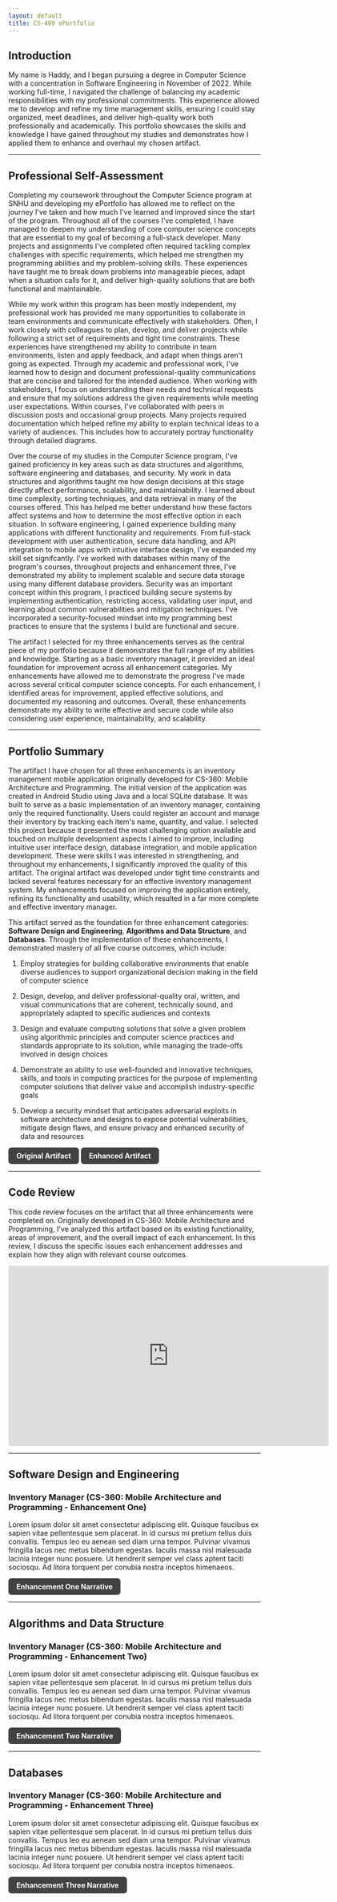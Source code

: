 ```yaml
---
layout: default
title: CS-499 ePortfolio
---
```


<style>
.btn {
  display: inline-block;
  padding: 8px 16px;
  background-color: #424242;
  color: #fff !important;
  text-decoration: none;
  border-radius: 6px;
  font-weight: bold;
  transition: background-color 0.3s ease;
}
.btn:hover {
  background-color: #555555;
}
</style>

## Introduction

My name is Haddy, and I began pursuing a degree in Computer Science with a concentration in Software Engineering in November of 2022. While working full-time, I navigated the challenge of balancing my academic responsibilities with my professional commitments. This experience allowed me to develop and refine my time management skills, ensuring I could stay organized, meet deadlines, and deliver high-quality work both professionally and academically. This portfolio showcases the skills and knowledge I have gained throughout my studies and demonstrates how I applied them to enhance and overhaul my chosen artifact.

---

## Professional Self-Assessment

Completing my coursework throughout the Computer Science program at SNHU and developing my ePortfolio has allowed me to reflect on the journey I've taken and how much I've learned and improved since the start of the program. Throughout all of the courses I've completed, I have managed to deepen my understanding of core computer science concepts that are essential to my goal of becoming a full-stack developer. Many projects and assignments I've completed often required tackling complex challenges with specific requirements, which helped me strengthen my programming abilities and my problem-solving skills. These experiences have taught me to break down problems into manageable pieces, adapt when a situation calls for it, and deliver high-quality solutions that are both functional and maintainable.

While my work within this program has been mostly independent, my professional work has provided me many opportunities to collaborate in team environments and communicate effectively with stakeholders. Often, I work closely with colleagues to plan, develop, and deliver projects while following a strict set of requirements and tight time constraints. These experiences have strengthened my ability to contribute in team environments, listen and apply feedback, and adapt when things aren't going as expected. Through my academic and professional work, I've learned how to design and document professional-quality communications that are concise and tailored for the intended audience. When working with stakeholders, I focus on understanding their needs and technical requests and ensure that my solutions address the given requirements while meeting user expectations. Within courses, I've collaborated with peers in discussion posts and occasional group projects. Many projects required documentation which helped refine my ability to explain technical ideas to a variety of audiences. This includes how to accurately portray functionality through detailed diagrams.

Over the course of my studies in the Computer Science program, I've gained proficiency in key areas such as data structures and algorithms, software engineering and databases, and security. My work in data structures and algorithms taught me how design decisions at this stage directly affect performance, scalability, and maintainability. I learned about time complexity, sorting techniques, and data retrieval in many of the courses offered. This has helped me better understand how these factors affect systems and how to determine the most effective option in each situation. In software engineering, I gained experience building many applications with different functionality and requirements. From full-stack development with user authentication, secure data handling, and API integration to mobile apps with intuitive interface design, I've expanded my skill set signifcantly. I've worked with databases within many of the program's courses, throughout projects and enhancement three, I've demonstrated my ability to implement scalable and secure data storage using many different database providers. Security was an important concept within this program, I practiced building secure systems by implementing authentication, restricting access, validating user input, and learning about common vulnerabilities and mitigation techniques. I've incorporated a security-focused mindset into my programming best practices to ensure that the systems I build are functional and secure.

The artifact I selected for my three enhancements serves as the central piece of my portfolio because it demonstrates the full range of my abilities and knowledge. Starting as a basic inventory manager, it provided an ideal foundation for improvement across all enhancement categories. My enhancements have allowed me to demonstrate the progress I've made across several critical computer science concepts. For each enhancement, I identified areas for improvement, applied effective solutions, and documented my reasoning and outcomes. Overall, these enhancements demonstrate my ability to write effective and secure code while also considering user experience, maintainability, and scalability.

---

## Portfolio Summary

The artifact I have chosen for all three enhancements is an inventory management mobile application originally developed for CS-360: Mobile Architecture and Programming. The initial version of the application was created in Android Studio using Java and a local SQLite database. It was built to serve as a basic implementation of an inventory manager, containing only the required functionality. Users could register an account and manage their inventory by tracking each item's name, quantity, and value. I selected this project because it presented the most challenging option available and touched on multiple development aspects I aimed to improve, including intuitive user interface design, database integration, and mobile application development. These were skills I was interested in strengthening, and throughout my enhancements, I significantly improved the quality of this artifact. The original artifact was developed under tight time constraints and lacked several features necessary for an effective inventory management system. My enhancements focused on improving the application entirely, refining its functionality and usability, which resulted in a far more complete and effective inventory manager.

This artifact served as the foundation for three enhancement categories: **Software Design and Engineering**, **Algorithms and Data Structure**, and **Databases**. Through the implementation of these enhancements, I demonstrated mastery of all five course outcomes, which include:

1. Employ strategies for building collaborative environments that enable diverse audiences to support organizational decision making in the field of computer science

2. Design, develop, and deliver professional-quality oral, written, and visual communications that are coherent, technically sound, and appropriately adapted to specific audiences and contexts

3. Design and evaluate computing solutions that solve a given problem using algorithmic principles and computer science practices and standards appropriate to its solution, while managing the trade-offs involved in design choices

4. Demonstrate an ability to use well-founded and innovative techniques, skills, and tools in computing practices for the purpose of implementing computer solutions that deliver value and accomplish industry-specific goals

5. Develop a security mindset that anticipates adversarial exploits in software architecture and designs to expose potential vulnerabilities, mitigate design flaws, and ensure privacy and enhanced security of data and resources

<a href="https://github.com/h-farhat/CS-499/tree/main/Original%20CS-360%20Artifact" class="btn" target="_blank">Original Artifact</a>
<a href="https://github.com/h-farhat/CS-499/tree/main/Enhanced%20CS-360%20Artifact" class="btn" target="_blank">Enhanced Artifact</a>

---

## Code Review

This code review focuses on the artifact that all three enhancements were completed on. Originally developed in CS-360: Mobile Architecture and Programming, I've analyzed this artifact based on its existing functionality, areas of improvement, and the overall impact of each enhancement. In this review, I discuss the specific issues each enhancement addresses and explain how they align with relevant course outcomes.

<iframe width="640" height="360" src="https://www.youtube.com/embed/qW63apgD60U" frameborder="0" allowfullscreen></iframe>

---

## Software Design and Engineering
### Inventory Manager (CS-360: Mobile Architecture and Programming - Enhancement One)

Lorem ipsum dolor sit amet consectetur adipiscing elit. Quisque faucibus ex sapien vitae pellentesque sem placerat. In id cursus mi pretium tellus duis convallis. Tempus leo eu aenean sed diam urna tempor. Pulvinar vivamus fringilla lacus nec metus bibendum egestas. Iaculis massa nisl malesuada lacinia integer nunc posuere. Ut hendrerit semper vel class aptent taciti sociosqu. Ad litora torquent per conubia nostra inceptos himenaeos.

<a href="https://github.com/h-farhat/CS-499/blob/main/Enhancement%20One%20Narrative.pdf" class="btn" target="_blank">Enhancement One Narrative</a>

---

## Algorithms and Data Structure
### Inventory Manager (CS-360: Mobile Architecture and Programming - Enhancement Two)

Lorem ipsum dolor sit amet consectetur adipiscing elit. Quisque faucibus ex sapien vitae pellentesque sem placerat. In id cursus mi pretium tellus duis convallis. Tempus leo eu aenean sed diam urna tempor. Pulvinar vivamus fringilla lacus nec metus bibendum egestas. Iaculis massa nisl malesuada lacinia integer nunc posuere. Ut hendrerit semper vel class aptent taciti sociosqu. Ad litora torquent per conubia nostra inceptos himenaeos.

<a href="https://github.com/h-farhat/CS-499/blob/main/Enhancement%20Two%20Narrative.pdf" class="btn" target="_blank">Enhancement Two Narrative</a>

---

## Databases
### Inventory Manager (CS-360: Mobile Architecture and Programming - Enhancement Three)

Lorem ipsum dolor sit amet consectetur adipiscing elit. Quisque faucibus ex sapien vitae pellentesque sem placerat. In id cursus mi pretium tellus duis convallis. Tempus leo eu aenean sed diam urna tempor. Pulvinar vivamus fringilla lacus nec metus bibendum egestas. Iaculis massa nisl malesuada lacinia integer nunc posuere. Ut hendrerit semper vel class aptent taciti sociosqu. Ad litora torquent per conubia nostra inceptos himenaeos.

<a href="https://github.com/h-farhat/CS-499/blob/main/Enhancement%20Three%20Narrative.pdf" class="btn" target="_blank">Enhancement Three Narrative</a>